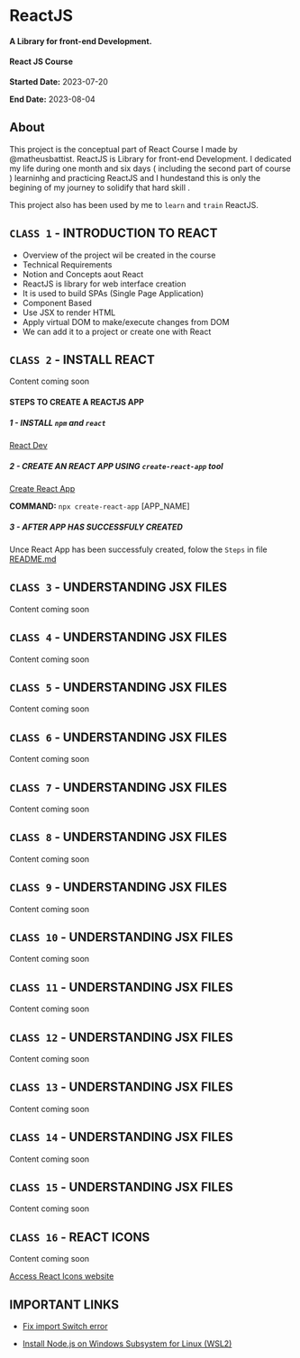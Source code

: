 # ReactJS 
#### A Library for front-end Development. 
#### React JS Course


**Started Date:** 2023-07-20

**End Date:** 2023-08-04

## About
This project is the conceptual part of React Course I made by @matheusbattist.
ReactJS is Library for front-end Development. 
I dedicated my life during one month and six days ( including the second part of course ) learninhg and practicing ReactJS and I hundestand this is only the begining of my journey to solidify that hard skill .

This project also has been used by me to  `learn` and  `train` ReactJS. 


## `CLASS 1` - INTRODUCTION TO REACT
  - Overview of the project wil be created in the course
  - Technical Requirements
  - Notion and Concepts aout React
  - ReactJS is library for web interface creation
  - It is used to build SPAs (Single Page Application)
  - Component Based
  - Use JSX to render HTML
  - Apply virtual DOM to make/execute changes from DOM
  - We can add it to a project or create one with React

## `CLASS 2` - INSTALL REACT

  Content coming soon

#### STEPS TO CREATE A REACTJS APP

##### 1 - INSTALL `npm` and `react`

[React Dev](https://react.dev/)

##### 2 - CREATE AN REACT APP USING `create-react-app` tool

[Create React App](https://create-react-app.dev)

**COMMAND:** `npx create-react-app` [APP_NAME]
    
##### 3 - AFTER APP HAS SUCCESSFULY CREATED
  Unce React App has been successfuly created, folow the `Steps` in file 
  [README.md](https://github.com/idelfrides/LearningReactJS/blob/main/README.md)
  

## `CLASS 3` - UNDERSTANDING JSX FILES  

  Content coming soon

## `CLASS 4` - UNDERSTANDING JSX FILES  

  Content coming soon

## `CLASS 5` - UNDERSTANDING JSX FILES  

  Content coming soon

## `CLASS 6` - UNDERSTANDING JSX FILES  

  Content coming soon

## `CLASS 7` - UNDERSTANDING JSX FILES  

  Content coming soon

## `CLASS 8` - UNDERSTANDING JSX FILES  

  Content coming soon

## `CLASS 9` - UNDERSTANDING JSX FILES  

  Content coming soon

## `CLASS 10` - UNDERSTANDING JSX FILES  

  Content coming soon

## `CLASS 11` - UNDERSTANDING JSX FILES  

  Content coming soon

## `CLASS 12` - UNDERSTANDING JSX FILES  

  Content coming soon

## `CLASS 13` - UNDERSTANDING JSX FILES  

  Content coming soon


## `CLASS 14` - UNDERSTANDING JSX FILES  

  Content coming soon


## `CLASS 15` - UNDERSTANDING JSX FILES  

  Content coming soon

## `CLASS 16` - REACT ICONS

  Content coming soon

[Access React Icons website](https://react-icons.github.io/react-icons/)


## IMPORTANT LINKS

- [Fix import Switch error](https://kinsta.com/knowledgebase/attempted-import-error-switch-is-not-exported-from-react-router-dom/)

- [Install Node.js on Windows Subsystem for Linux (WSL2)](https://learn.microsoft.com/en-us/windows/dev-environment/javascript/nodejs-on-wsl)

